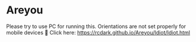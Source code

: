 # Areyou
Please try to use PC for running this. Orientations are not set properly for mobile devices 🙁
Click here: https://rcdark.github.io/Areyou/Idiot/Idiot.html
